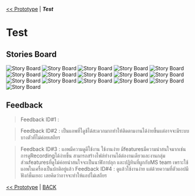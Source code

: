 [<< Prototype](Prototype.md) | ***Test*** 
#  Test 
## Stories Board

![Story Board](assets/test/1.gif) 
![Story Board](assets/test/2.gif) 
![Story Board](assets/test/3.gif) 
![Story Board](assets/test/4.gif) 
![Story Board](assets/test/5.gif) 
![Story Board](assets/test/6.gif) 
![Story Board](assets/test/7.gif) 
![Story Board](assets/test/8.gif) 
![Story Board](assets/test/9.gif) 
![Story Board](assets/test/10.gif)
![Story Board](assets/test/11.gif) 
![Story Board](assets/test/12.gif) 
![Story Board](assets/test/13.gif) 
![Story Board](assets/test/14.gif) 
![Story Board](assets/test/15.gif)
![Story Board](assets/test/16.gif)

## Feedback

> Feedback ID#1 :

> Feedback ID#2 : เป็นแอพที่ใดูช้ได้สะดวกมากทำให้ติดตามงานได้ง่ายขึ้นแต่อาจจะมีระบบบางตัวที่ไม่ค่อยเสถียร

> Feedback ID#3 : แอพมีความดูดีใช้งาน ใช้งานง่าย มีfeaturesมีความน่าสนใจมากเช่น การดูRecordingได้ง่ายขึ้น สามารถสร้างไฟล์ทำงานได้ต่องานเดียวและงานกลุ่ม
                ส่วนfeaturesที่ดูไม่ค่อยน่าสนใจจะเป็นนาฬิกาปลุก และปฏิทินที่ผูกกับMS team เพราะใช้แอพในเครื่องเป็นปกติอยู่แล้ว
> Feedback ID#4 : ดูแล้วใช้งานง่าย แต่ด้วยความที่ตัวแอปมีฟังก์ชั่นเยอะ เลยคิดว่าอาจจะทำให้แอปไม่เสถียร



[<< Prototype](Prototype.md) | [BACK](README.md)
